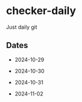 # checker-daily
Just daily git

## Dates
* 2024-10-29
 
*  2024-10-30
 
*  2024-10-31
 
*  2024-11-02
